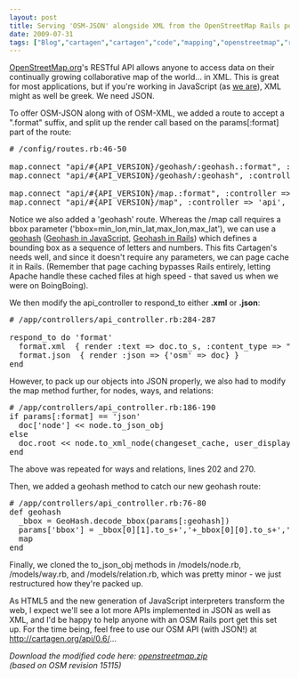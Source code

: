 ```yaml
---
layout: post
title: Serving 'OSM-JSON' alongside XML from the OpenStreetMap Rails port
date: 2009-07-31
tags: ["Blog","cartagen","cartagen","code","mapping","openstreetmap","rails","Tutorials"]
---
```


[OpenStreetMap.org](http://openstreetmap.org)'s RESTful API allows anyone to access data on their continually growing collaborative map of the world... in XML. This is great for most applications, but if you're working in JavaScript (as [we are](http://cartagen.org)), XML might as well be greek. We need JSON.

To offer OSM-JSON along with of OSM-XML, we added a route to accept a ".format" suffix, and split up the render call based on the params[:format] part of the route:

<pre>
# /config/routes.rb:46-50

map.connect "api/#{API_VERSION}/geohash/:geohash.:format", :controller => 'api', :action => 'geohash'
map.connect "api/#{API_VERSION}/geohash/:geohash", :controller => 'api', :action => 'geohash'

map.connect "api/#{API_VERSION}/map.:format", :controller => 'api', :action => 'map'
map.connect "api/#{API_VERSION}/map", :controller => 'api', :action => 'map'
</pre>

Notice we also added a 'geohash' route. Whereas the /map call requires a bbox parameter ('bbox=min_lon,min_lat,max_lon,max_lat'), we can use a [geohash](http://en.wikipedia.org/wiki/Geohash) ([Geohash in JavaScript](http://github.com/davetroy/geohash-js/tree/master), [Geohash in Rails](http://github.com/davetroy/geohash/tree/master)) which defines a bounding box as a sequence of letters and numbers. This fits Cartagen's needs well, and since it doesn't require any parameters, we can page cache it in Rails. (Remember that page caching bypasses Rails entirely, letting Apache handle these cached files at high speed - that saved us when we were on BoingBoing).

<!--more-->

We then modify the api_controller to respond_to either **.xml** or **.json**:

<pre>
# /app/controllers/api_controller.rb:284-287

respond_to do 'format'
  format.xml  { render :text => doc.to_s, :content_type => "text/xml" }
  format.json  { render :json => {'osm' => doc} }
end
</pre>

However, to pack up our objects into JSON properly, we also had to modify the map method further, for nodes, ways, and relations:

<pre>
# /app/controllers/api_controller.rb:186-190
if params[:format] == 'json'
  doc['node'] << node.to_json_obj
else
  doc.root << node.to_xml_node(changeset_cache, user_display_name_cache)
end
</pre>

The above was repeated for ways and relations, lines 202 and 270. 

Then, we added a geohash method to catch our new geohash route:

<pre>
# /app/controllers/api_controller.rb:76-80
def geohash
  _bbox = GeoHash.decode_bbox(params[:geohash])
  params['bbox'] = _bbox[0][1].to_s+','+_bbox[0][0].to_s+','+_bbox[1][1].to_s+','+_bbox[1][0].to_s
  map
end
</pre>

Finally, we cloned the to_json_obj methods in /models/node.rb, /models/way.rb, and /models/relation.rb, which was pretty minor - we just restructured how they're packed up.

As HTML5 and the new generation of JavaScript interpreters transform the web, I expect we'll see a lot more APIs implemented in JSON as well as XML, and I'd be happy to help anyone with an OSM Rails port get this set up. For the time being, feel free to use our OSM API (with JSON!) at http://cartagen.org/api/0.6/...

_Download the modified code here: [openstreetmap.zip](http://unterbahn.com/wp-content/uploads/2009/07/openstreetmap.zip)   
(based on OSM revision 15115)_